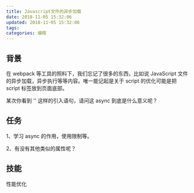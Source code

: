 ```yaml
---
title: Javascript文件的异步加载
date: 2018-11-05 15:32:06
updated: 2018-11-05 15:32:06
tags:
categories: 编程
---
```


## 背景
在 webpack 等工具的照料下，我们忘记了很多的东西，比如说 JavaScript 文件的异步加载，异步执行等等内容。唯一能记起是关于 script 的优化可能是把 script 标签放到页面底部。

某次你看到 '<script src="mylib.js" async></script>' 这样的引入语句，请问这 async 到底是什么意义呢？

## 任务

1、学习 async 的作用，使用限制等。

2、有没有其他类似的属性呢？

## 技能

性能优化


